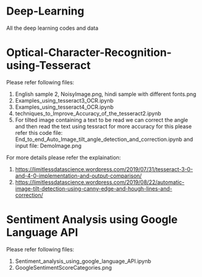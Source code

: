 # Deep-Learning
All the deep learning codes and data


# Optical-Character-Recognition-using-Tesseract
  Please refer following files:
  1. English sample 2, NoisyImage.png, hindi sample with different fonts.png
  2. Examples_using_tesseract3_OCR.ipynb
  3. Examples_using_tesseract4_OCR.ipynb
  4. techniques_to_Improve_Accuracy_of_the_tesseract2.ipynb
  5. For tilted image containing a text to be read we can correct the angle and then read the text using tessract for more accuracy for this please refer this code file: End_to_end_Auto_Image_tilt_angle_detection_and_correction.ipynb and input file: DemoImage.png  

  For more details please refer the explaination: 
  1. https://limitlessdatascience.wordpress.com/2019/07/31/tesseract-3-0-and-4-0-implementation-and-output-comparison/
  2. https://limitlessdatascience.wordpress.com/2019/08/22/automatic-image-tilt-detection-using-canny-edge-and-hough-lines-and-correction/


# Sentiment Analysis using Google Language API
  Please refer following files:
  1. Sentiment_analysis_using_google_language_API.ipynb
  2. GoogleSentimentScoreCategories.png
  


